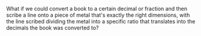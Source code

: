 What if we could convert a book to a certain decimal or fraction and then scribe a line onto a piece of metal that's exactly the right dimensions, with the line scribed dividing the metal into a specific ratio that translates into the decimals the book was converted to?
